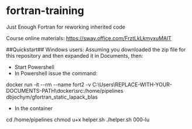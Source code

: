# fortran-training
Just Enough Fortran for reworking inherited code

Course online materials:
https://sway.office.com/FrztLkLkmyxuMAlT

##Quickstart##
Windows users: Assuming you downloaded the zip file for this repository and then expanded it in Documents, then:
* Start Powershell
* In Powershell issue the command:

docker run -it --rm --name fort2 -v C:\Users\REPLACE-WITH-YOUR-DOCUMENTS-PATH\docker\src:/home/pipelines dbjochym/gfortran_static_lapack_blas

* In the container

cd /home/pipelines
chmod u+x helper.sh
./helper.sh 000-lu
